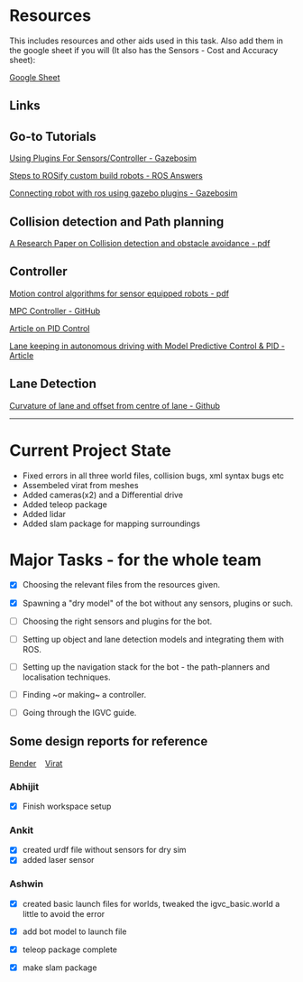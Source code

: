 # Resources
This includes resources and other aids used in this task. 
Also add them in the google sheet if you will (It also has the Sensors - Cost and Accuracy sheet):

[Google Sheet](https://docs.google.com/spreadsheets/d/1677pbPVrC0k_S-_Ag4LNA7e_MAPI6DYkt85SMPdUM4o/edit?usp=sharing)

## Links

Go-to Tutorials
---------------

[Using Plugins For Sensors/Controller - Gazebosim](http://gazebosim.org/tutorials?tut=ros_gzplugins)

[Steps to ROSify custom build robots - ROS Answers](https://answers.ros.org/question/270089/how-to-implement-ros-in-my-custom-made-robot/)

[Connecting robot with ros using gazebo plugins - Gazebosim](http://gazebosim.org/tutorials?tut=ros_gzplugins)


Collision detection and Path planning
-------------------------------------

[A Research Paper on Collision detection and obstacle avoidance - pdf](https://upcommons.upc.edu/bitstream/handle/2117/120371/tfm-noelia-llamazares-lvarez.pdf?sequence=1&isAllowed=y)

Controller
----------

[Motion control algorithms for sensor equipped robots - pdf](http://www-personal.umich.edu/~ykoren/uploads/Motion_control_algorithms_for_sensor-equipped_robots.pdf)

[MPC Controller - GitHub](https://github.com/Jeremy26/mpc-controller)

[Article on PID Control](https://medium.com/@jaems33/understanding-robot-motion-pid-control-8931899c31df)

[Lane keeping in autonomous driving with Model Predictive Control & PID - Article](https://medium.com/@jonathan_hui/lane-keeping-in-autonomous-driving-with-model-predictive-control-50f06e989bc9)

Lane Detection
--------------

[Curvature of lane and offset from centre of lane - Github](https://github.com/ftrang88/EC601-Fall2017-Seamless-Track-Detection/tree/master/Our_main_code)

------
# Current Project State

* Fixed errors in all three world files, collision bugs, xml syntax bugs etc
* Assembeled virat from meshes
* Added cameras(x2) and a Differential drive
* Added teleop package
* Added lidar
* Added slam package for mapping surroundings

# Major Tasks - for the whole team

- [x] Choosing the relevant files from the resources given.
- [x] Spawning a "dry model" of the bot without any sensors, plugins or such.
- [ ] Choosing the right sensors and plugins for the bot.
- [ ] Setting up object and lane detection models and integrating them with ROS.
- [ ] Setting up the navigation stack for the bot - the path-planners and localisation techniques.
- [ ] Finding ~or making~ a controller.  

- [ ] Going through the IGVC guide. 

## Some design reports for reference

[Bender](http://www.igvc.org/design/2019/12.pdf)&nbsp;&nbsp;&nbsp;&nbsp;[Virat](http://www.igvc.org/design/2019/23.pdf)

### Abhijit
- [x] Finish workspace setup

### Ankit
- [x] created urdf file without sensors for dry sim
- [x] added laser sensor
### Ashwin
- [x] created basic launch files for worlds, tweaked the igvc_basic.world a little to avoid the error
- [x] add bot model to launch file
- [x] teleop package complete
- [x] make slam package


